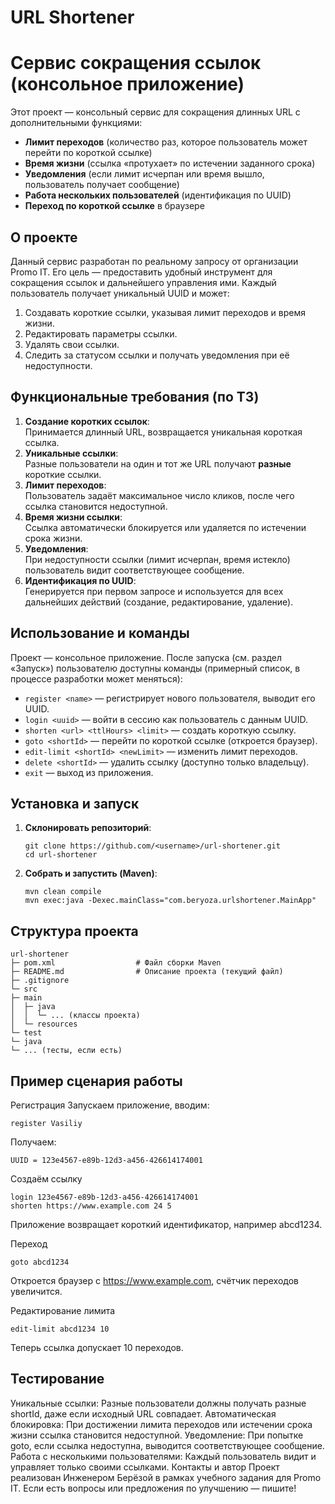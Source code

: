 # URL Shortener
# Сервис сокращения ссылок (консольное приложение)

Этот проект — консольный сервис для сокращения длинных URL с дополнительными функциями:

- **Лимит переходов** (количество раз, которое пользователь может перейти по короткой ссылке)
- **Время жизни** (ссылка «протухает» по истечении заданного срока)
- **Уведомления** (если лимит исчерпан или время вышло, пользователь получает сообщение)
- **Работа нескольких пользователей** (идентификация по UUID)
- **Переход по короткой ссылке** в браузере

## О проекте

Данный сервис разработан по реальному запросу от организации Promo IT. Его цель — предоставить удобный инструмент для сокращения ссылок и дальнейшего управления ими. Каждый пользователь получает уникальный UUID и может:

1. Создавать короткие ссылки, указывая лимит переходов и время жизни.
2. Редактировать параметры ссылки.
3. Удалять свои ссылки.
4. Следить за статусом ссылки и получать уведомления при её недоступности.

## Функциональные требования (по ТЗ)

1. **Создание коротких ссылок**:  
   Принимается длинный URL, возвращается уникальная короткая ссылка.
2. **Уникальные ссылки**:  
   Разные пользователи на один и тот же URL получают **разные** короткие ссылки.
3. **Лимит переходов**:  
   Пользователь задаёт максимальное число кликов, после чего ссылка становится недоступной.
4. **Время жизни ссылки**:  
   Ссылка автоматически блокируется или удаляется по истечении срока жизни.
5. **Уведомления**:  
   При недоступности ссылки (лимит исчерпан, время истекло) пользователь видит соответствующее сообщение.
6. **Идентификация по UUID**:  
   Генерируется при первом запросе и используется для всех дальнейших действий (создание, редактирование, удаление).

## Использование и команды

Проект — консольное приложение. После запуска (см. раздел «Запуск») пользователю доступны команды (примерный список, в процессе разработки может меняться):

- `register <name>` — регистрирует нового пользователя, выводит его UUID.
- `login <uuid>` — войти в сессию как пользователь с данным UUID.
- `shorten <url> <ttlHours> <limit>` — создать короткую ссылку.
- `goto <shortId>` — перейти по короткой ссылке (откроется браузер).
- `edit-limit <shortId> <newLimit>` — изменить лимит переходов.
- `delete <shortId>` — удалить ссылку (доступно только владельцу).
- `exit` — выход из приложения.

## Установка и запуск

1. **Склонировать репозиторий**:

   ```
   git clone https://github.com/<username>/url-shortener.git
   cd url-shortener
    ```
2. **Собрать и запустить (Maven)**:

    ```
    mvn clean compile
    mvn exec:java -Dexec.mainClass="com.beryoza.urlshortener.MainApp"
    ```
## Структура проекта

    url-shortener
    ├─ pom.xml                  # Файл сборки Maven
    ├─ README.md                # Описание проекта (текущий файл)
    ├─ .gitignore
    └─ src
    ├─ main
    │  ├─ java
    │  │  └─ ... (классы проекта)
    │  └─ resources
    └─ test
    └─ java
    └─ ... (тесты, если есть)

## Пример сценария работы
Регистрация
Запускаем приложение, вводим:
    
```
register Vasiliy
```
Получаем:
    
```
UUID = 123e4567-e89b-12d3-a456-426614174001
```

Создаём ссылку

```
login 123e4567-e89b-12d3-a456-426614174001
shorten https://www.example.com 24 5
```

Приложение возвращает короткий идентификатор, например abcd1234.

Переход

```
goto abcd1234
```

Откроется браузер с https://www.example.com, счётчик переходов увеличится.

Редактирование лимита

```
edit-limit abcd1234 10
```

Теперь ссылка допускает 10 переходов.

## Тестирование

Уникальные ссылки: Разные пользователи должны получать разные shortId, даже если исходный URL совпадает.
Автоматическая блокировка: При достижении лимита переходов или истечении срока жизни ссылка становится недоступной.
Уведомление: При попытке goto, если ссылка недоступна, выводится соответствующее сообщение.
Работа с несколькими пользователями: Каждый пользователь видит и управляет только своими ссылками.
Контакты и автор
Проект реализован Инженером Берёзой в рамках учебного задания для Promo IT.
Если есть вопросы или предложения по улучшению — пишите!